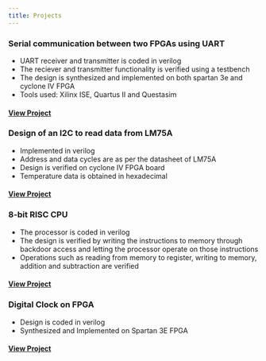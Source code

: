 ```yaml
---
title: Projects
---
```


### Serial communication between two FPGAs using UART
* UART receiver and transmitter is coded in verilog
* The reciever and transmitter functionality is verified using a testbench
* The design is synthesized and implemented on both spartan 3e and cyclone IV FPGA
* Tools used: Xilinx ISE, Quartus II and Questasim                             
#### [View Project](/serialfpga.html)

### Design of an I2C to read data from LM75A
* Implemented in verilog
* Address and data cycles are as per the datasheet of LM75A
* Design is verified on cyclone IV FPGA board                                     
* Temperature data is obtained in hexadecimal
#### [View Project](/i2cread.html)

### 8-bit RISC CPU
* The processor is coded in verilog
* The design is verified by writing the instructions to memory through backdoor access and letting the processor operate on those instructions
* Operations such as reading from memory to register, writing to memory, addition and subtraction are verified 
#### [View Project](/prorisc.html)

### Digital Clock on FPGA
* Design is coded in verilog
* Synthesized and Implemented on Spartan 3E FPGA
#### [View Project](/digitalclock.html) 
